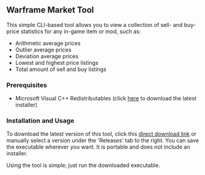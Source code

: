 ## Warframe Market Tool
This simple CLI-based tool allows you to view a collection of sell- and buy-price statistics for any in-game item or mod, such as:
- Arithmetic average prices
- Outlier average prices
- Deviation average prices
- Lowest and highest price listings
- Total amount of sell and buy listings

### Prerequisites
- Microsoft Visual C++ Redistributables (click [here](https://aka.ms/vs/17/release/vc_redist.x64.exe) to download the latest installer)

### Installation and Usage
To download the latest version of this tool, click this [direct download link](https://github.com/alexkarlin/warframe-market-tool/releases/latest/download/warframe-market-tool.exe) or manually select a version under the 'Releases' tab to the right. You can save the executable wherever you want. It is portable and does not include an installer. 

Using the tool is simple; just run the downloaded executable.
